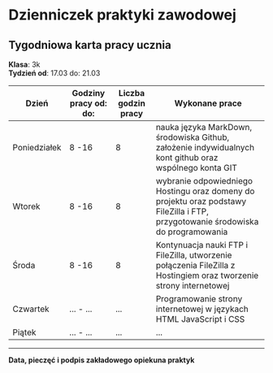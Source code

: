 # Dzienniczek praktyki zawodowej
## Tygodniowa karta pracy ucznia
**Klasa**: 3k  
**Tydzień od**: 17.03 do: 21.03

| **Dzień**     | **Godziny pracy od: do:** | **Liczba godzin pracy** | **Wykonane prace** |
|---------------|---------------------------|-------------------------|--------------------|
| Poniedziałek  | 8 -16                      | 8                       | nauka języka MarkDown, środowiska Github, założenie indywidualnych kont github oraz wspólnego konta GIT|
| Wtorek        | 8 -16                      | 8                       | wybranie odpowiedniego Hostingu oraz domeny do projektu oraz podstawy FileZilla i FTP, przygotowanie środowiska do programowania |
| Środa         | 8 -16                      | 8                       | Kontynuacja nauki FTP i FileZilla, utworzenie połączenia FileZilla z Hostingiem oraz tworzenie strony internetowej|
| Czwartek      | ... - ...                  | ...                       | Programowanie strony internetowej w językach HTML JavaScript i CSS                |
| Piątek        | ... - ...                  | ...                     | ...                |

------------

**Data, pieczęć i podpis zakładowego opiekuna praktyk**

